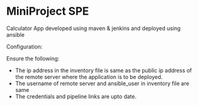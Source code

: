 # MiniProject SPE
Calculator App developed using maven &amp; jenkins and deployed using ansible

Configuration:

Ensure the following:
* The ip address in the inventory file is same as the public ip address of the remote server where the application is to be deployed.
* The username of remote server and ansible_user in inventory file are same
* The credentials and pipeline links are upto date.

